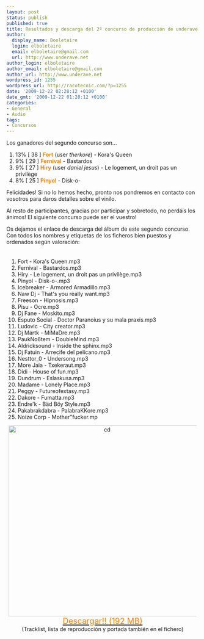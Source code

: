 ```yaml
---
layout: post
status: publish
published: true
title: Resultados y descarga del 2º concurso de producción de underave
author:
  display_name: Booletaire
  login: elboletaire
  email: elboletaire@gmail.com
  url: http://www.underave.net
author_login: elboletaire
author_email: elboletaire@gmail.com
author_url: http://www.underave.net
wordpress_id: 1255
wordpress_url: http://racotecnic.com/?p=1255
date: '2009-12-22 02:28:12 +0100'
date_gmt: '2009-12-22 01:28:12 +0100'
categories:
- General
- Audio
tags:
- Concursos
---
```


Los ganadores del segundo concurso son...

1. 13% [ 38 ] <span style="font-weight: bold;"><span style="color: #ff8000;">Fort</span></span> (user <span style="font-style: italic;">therkore</span>) - Kora's Queen
2. 9% [ 29 ] <span style="font-weight: bold;"><span style="color: #ff8000;">Fernival</span></span> - Bastardos
3. 9% [ 27 ] <span style="font-weight: bold;"><span style="color: #ff8000;">Hiry</span></span> (user <span style="font-style: italic;">daniel jesus</span>) - Le logement, un droit pas un privilège
4. 8% [ 25 ] <span style="font-weight: bold;"><span style="color: #ff8000;">Pinyol</span></span> - Disk-o-

Felicidades! Si no lo hemos hecho, pronto nos pondremos en contacto con vosotros para daros detalles sobre el vinilo.

Al resto de participantes, gracias por participar y sobretodo, no perdáis los ánimos! El siguiente concurso puede ser el vuestro!

Os dejamos el enlace de descarga del álbum de este segundo concurso. Con todos los nombres y etiquetas de los ficheros bien puestos y ordenados según valoración:

<div style="margin: 0px; padding: 6px;">
  <ol>
    <li>Fort - Kora's Queen.mp3</li>
    <li>Fernival - Bastardos.mp3</li>
    <li>Hiry - Le logement, un droit pas un privilège.mp3</li>
    <li>Pinyol - Disk-o-.mp3</li>
    <li>Icebreaker - Armored Armadillo.mp3</li>
    <li>Naw Dj - That's you really want.mp3</li>
    <li>Freeson - Hipnosis.mp3</li>
    <li>Pisu - Ocre.mp3</li>
    <li>Dj Fane - Moskito.mp3</li>
    <li>Esputo Social - Doctor Paranoius y su mala praxis.mp3</li>
    <li>Ludovic - City creator.mp3</li>
    <li>Dj Martk - MiMaDre.mp3</li>
    <li>PaukNo6tem - DoubleMind.mp3</li>
    <li>Aldricksound - Inside the sphinx.mp3</li>
    <li>Dj Fatuin - Arrecife del pelícano.mp3</li>
    <li>Nesttor_0 - Undersong.mp3</li>
    <li>More Jaia - Txekeraut.mp3</li>
    <li>Didi - House of fun.mp3</li>
    <li>Dundrum - Eslaskusa.mp3</li>
    <li>Madame - Lonely Place.mp3</li>
    <li>Peggy - Futureofextasy.mp3</li>
    <li>Dakore - Fumatta.mp3</li>
    <li>Endre'k - Bäd Böy Style.mp3</li>
    <li>Pakabrakdabra - PalabraKKore.mp3</li>
    <li>Noize Corp - Mother"fucker.mp</li>
  </ol>

  <div style="text-align: center;"><a href="http://underave.net/forums/concurs/2onConcurs.zip"><img class="aligncenter size-medium wp-image-966" title="cd" src="http://forums.underave.net/portada2onconcurs.png" alt="cd" width="500" height="500" /></a></div>
  <div style="text-align: center;"><span style="font-size: 150%; line-height: normal;"><a href="http://underave.net/forums/concurs/2onConcurs.zip"><span style="color: #ff8000;"> </span></a></span></div>
  <div style="text-align: center;"><span style="font-size: 150%; line-height: normal;"><a href="http://underave.net/forums/concurs/2onConcurs.zip"><span style="color: #ff8000;">Descargar!! (192 MB)</span></a></span></div>
  <div style="text-align: center;">(Tracklist, lista de reproducción y portada también en el fichero)</div>
</div>
